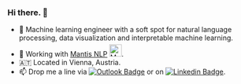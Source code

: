 ### Hi there. 👋

- :robot: Machine learning engineer with a soft spot for natural language processing, data visualization and interpretable machine learning.
- :wrench: Working with <a href="https://github.com/mantisAI">Mantis NLP</a> <a href="https://github.com/mantisAI"><img src="https://avatars.githubusercontent.com/u/75127215?s=200&v=4" alt="Mantis NLP" width=25 style="padding-top:5px;"></a>.
- 🇦🇹 Located in Vienna, Austria.
- 📫 Drop me a line via [![Outlook Badge](https://img.shields.io/badge/email--000?style=social&logo=microsoft-outlook&logoColor=0078d4&link=mailto:r.mitsch@outlook.com)](mailto:r.mitsch@outlook.com) or on [![Linkedin Badge](https://img.shields.io/badge/LinkedIn--000?style=social&logo=Linkedin&logoColor=0077B5&link=https://at.linkedin.com/in/raphaelmitsch/)](https://at.linkedin.com/in/raphaelmitsch).
